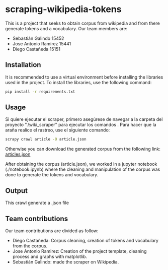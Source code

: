 # scraping-wikipedia-tokens

This is a project that seeks to obtain corpus from wikipedia and from there generate tokens and a vocabulary. 
Our team members are:
- Sebastián Galindo 15452
- Jose Antonio Ramirez 15441
- Diego Castañeda 15151

## Installation

It is recommended to use a virtual environment before installing the libraries used in the project. To install the libraries, use the following command:

```bash
pip install -r requirements.txt
```

## Usage

Si quiere ejecutar el scraper, primero asegúrese de navegar a la carpeta del proyecto ".\wiki_scraper" para ejecutar los comandos . Para hacer que la araña realice el rastreo, use el siguiente comando:

```bash
scrapy crawl article -O article.json
```

Otherwise you can download the generated corpus from the following link:
[articles.json](https://drive.google.com/file/d/1puUyiOuzXvTVgfShOYsL8HVhqriDiH17/view?usp=sharing)


After obtaining the corpus (article.json), we worked in a jupyter notebook (./notebook.ipynb) where the cleaning and manipulation of the corpus was done to generate the tokens and vocabulary.

## Output

This crawl generate a .json file

## Team contributions

Our team contributions are divided as follow:

- Diego Castañeda: Corpus cleaning, creation of tokens and vocabulary from the corpus.
- Jose Antonio Ramirez: Creation of the project template, cleaning process and graphs with matplotlib.
- Sebastián Galindo: made the scraper on Wikipedia.
